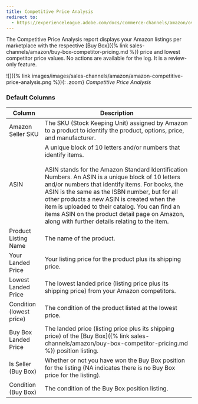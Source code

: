 ```yaml
---
title: Competitive Price Analysis
redirect to:
  - https://experienceleague.adobe.com/docs/commerce-channels/amazon/overview.html
---
```



The Competitive Price Analysis report displays your Amazon listings per marketplace with the respective [Buy Box]({% link sales-channels/amazon/buy-box-competitor-pricing.md %}) price and lowest competitor price values. No actions are available for the log. It is a review-only feature.

![]({% link images/images/sales-channels/amazon/amazon-competitive-price-analysis.png %}){: .zoom}
_Competitive Price Analysis_

### Default Columns

|Column|Description|
|--- |--- |
|Amazon Seller SKU|The SKU (Stock Keeping Unit) assigned by Amazon to a product to identify the product, options, price, and manufacturer. |
|ASIN|A unique block of 10 letters and/or numbers that identify items.<br/><br/>ASIN stands for the Amazon Standard Identification Numbers. An ASIN is a unique block of 10 letters and/or numbers that identify items. For books, the ASIN is the same as the ISBN number, but for all other products a new ASIN is created when the item is uploaded to their catalog. You can find an items ASIN on the product detail page on Amazon, along with further details relating to the item. |
|Product Listing Name|The name of the product. |
|Your Landed Price|Your listing price for the product plus its shipping price. |
|Lowest Landed Price|The lowest landed price (listing price plus its shipping price) from your Amazon competitors. |
|Condition (lowest price)|The condition of the product listed at the lowest price. |
|Buy Box Landed Price|The landed price (listing price plus its shipping price) of the [Buy Box]({% link sales-channels/amazon/buy-box-competitor-pricing.md %}) position listing. |
|Is Seller (Buy Box)|Whether or not you have won the Buy Box position for the listing (NA indicates there is no Buy Box price for the listing). |
|Condition (Buy Box)|The condition of the Buy Box position listing. |
